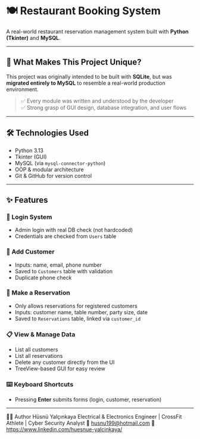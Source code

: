 # 🍽️ Restaurant Booking System

A real-world restaurant reservation management system built with **Python (Tkinter)** and **MySQL**.

---

## 🚀 What Makes This Project Unique?

This project was originally intended to be built with **SQLite**, but was **migrated entirely to MySQL** to resemble a real-world production environment.

> ✅ Every module was written and understood by the developer  
> ✅ Strong grasp of GUI design, database integration, and user flows

---

## 🛠️ Technologies Used

- Python 3.13
- Tkinter (GUI)
- MySQL (via `mysql-connector-python`)
- OOP & modular architecture
- Git & GitHub for version control

---

## ✨ Features

### 🔐 Login System
- Admin login with real DB check (not hardcoded)
- Credentials are checked from `Users` table

### 👤 Add Customer
- Inputs: name, email, phone number
- Saved to `Customers` table with validation
- Duplicate phone check

### 📅 Make a Reservation
- Only allows reservations for registered customers
- Inputs: customer name, table number, party size, date
- Saved to `Reservations` table, linked via `customer_id`

### 📋 View & Manage Data
- List all customers
- List all reservations
- Delete any customer directly from the UI
- TreeView-based GUI for easy review

### ⌨️ Keyboard Shortcuts
- Pressing **Enter** submits forms (login, customer, reservation)

---

🧑‍💻 Author
Hüsnü Yalçınkaya
Electrical & Electronics Engineer | CrossFit Athlete | Cyber Security Analyst
📩 husnu199@hotmail.com
🔗 https://www.linkedin.com/huesnue-yalcinkaya/

